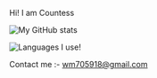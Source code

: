 Hi! I am Countess


![My GitHub stats](https://github-readme-stats.vercel.app/api?username=Countess-op&show_icons=true&theme=dracula)


![Languages I use!](https://github-readme-stats.vercel.app/api/top-langs/?username=Countess-op&layout=radical&line_height=21)


Contact me :- wm705918@gmail.com
